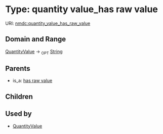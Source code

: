 
# Type: quantity value_has raw value




URI: [nmdc:quantity_value_has_raw_value](https://microbiomedata/meta/quantity_value_has_raw_value)


## Domain and Range

[QuantityValue](QuantityValue.md) ->  <sub>OPT</sub> [String](types/String.md)

## Parents

 *  is_a: [has raw value](has_raw_value.md)

## Children


## Used by

 * [QuantityValue](QuantityValue.md)
